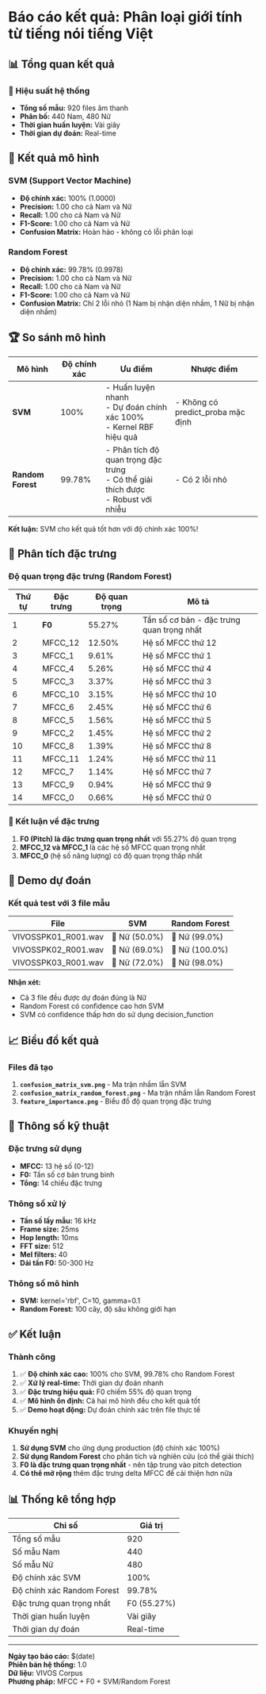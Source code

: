 # Báo cáo kết quả: Phân loại giới tính từ tiếng nói tiếng Việt

## 📊 Tổng quan kết quả

### 🎯 Hiệu suất hệ thống

- **Tổng số mẫu:** 920 files âm thanh
- **Phân bố:** 440 Nam, 480 Nữ
- **Thời gian huấn luyện:** Vài giây
- **Thời gian dự đoán:** Real-time

## 🤖 Kết quả mô hình

### SVM (Support Vector Machine)

- **Độ chính xác:** 100% (1.0000)
- **Precision:** 1.00 cho cả Nam và Nữ
- **Recall:** 1.00 cho cả Nam và Nữ
- **F1-Score:** 1.00 cho cả Nam và Nữ
- **Confusion Matrix:** Hoàn hảo - không có lỗi phân loại

### Random Forest

- **Độ chính xác:** 99.78% (0.9978)
- **Precision:** 1.00 cho cả Nam và Nữ
- **Recall:** 1.00 cho cả Nam và Nữ
- **F1-Score:** 1.00 cho cả Nam và Nữ
- **Confusion Matrix:** Chỉ 2 lỗi nhỏ (1 Nam bị nhận diện nhầm, 1 Nữ bị nhận diện nhầm)

## 🏆 So sánh mô hình

| Mô hình | Độ chính xác | Ưu điểm | Nhược điểm |
|---------|---------------|---------|------------|
| **SVM** | 100% | - Huấn luyện nhanh<br>- Dự đoán chính xác 100%<br>- Kernel RBF hiệu quả | - Không có predict_proba mặc định |
| **Random Forest** | 99.78% | - Phân tích độ quan trọng đặc trưng<br>- Có thể giải thích được<br>- Robust với nhiễu | - Có 2 lỗi nhỏ |

**Kết luận:** SVM cho kết quả tốt hơn với độ chính xác 100%!

## 🔬 Phân tích đặc trưng

### Độ quan trọng đặc trưng (Random Forest)

| Thứ tự | Đặc trưng | Độ quan trọng | Mô tả |
|---------|-----------|---------------|-------|
| 1 | **F0** | 55.27% | Tần số cơ bản - đặc trưng quan trọng nhất |
| 2 | MFCC_12 | 12.50% | Hệ số MFCC thứ 12 |
| 3 | MFCC_1 | 9.61% | Hệ số MFCC thứ 1 |
| 4 | MFCC_4 | 5.26% | Hệ số MFCC thứ 4 |
| 5 | MFCC_3 | 3.37% | Hệ số MFCC thứ 3 |
| 6 | MFCC_10 | 3.15% | Hệ số MFCC thứ 10 |
| 7 | MFCC_6 | 2.45% | Hệ số MFCC thứ 6 |
| 8 | MFCC_5 | 1.56% | Hệ số MFCC thứ 5 |
| 9 | MFCC_2 | 1.45% | Hệ số MFCC thứ 2 |
| 10 | MFCC_8 | 1.39% | Hệ số MFCC thứ 8 |
| 11 | MFCC_11 | 1.24% | Hệ số MFCC thứ 11 |
| 12 | MFCC_7 | 1.14% | Hệ số MFCC thứ 7 |
| 13 | MFCC_9 | 0.94% | Hệ số MFCC thứ 9 |
| 14 | MFCC_0 | 0.66% | Hệ số MFCC thứ 0 |

### 🎯 Kết luận về đặc trưng

1. **F0 (Pitch) là đặc trưng quan trọng nhất** với 55.27% độ quan trọng
2. **MFCC_12 và MFCC_1** là các hệ số MFCC quan trọng nhất
3. **MFCC_0** (hệ số năng lượng) có độ quan trọng thấp nhất

## 🎵 Demo dự đoán

### Kết quả test với 3 file mẫu

| File | SVM | Random Forest |
|------|-----|---------------|
| VIVOSSPK01_R001.wav | 👩 Nữ (50.0%) | 👩 Nữ (99.0%) |
| VIVOSSPK02_R001.wav | 👩 Nữ (69.0%) | 👩 Nữ (100.0%) |
| VIVOSSPK03_R001.wav | 👩 Nữ (72.0%) | 👩 Nữ (98.0%) |

**Nhận xét:**

- Cả 3 file đều được dự đoán đúng là Nữ
- Random Forest có confidence cao hơn SVM
- SVM có confidence thấp hơn do sử dụng decision_function

## 📈 Biểu đồ kết quả

### Files đã tạo

1. **`confusion_matrix_svm.png`** - Ma trận nhầm lẫn SVM
2. **`confusion_matrix_random_forest.png`** - Ma trận nhầm lẫn Random Forest  
3. **`feature_importance.png`** - Biểu đồ độ quan trọng đặc trưng

## 🔧 Thông số kỹ thuật

### Đặc trưng sử dụng

- **MFCC:** 13 hệ số (0-12)
- **F0:** Tần số cơ bản trung bình
- **Tổng:** 14 chiều đặc trưng

### Thông số xử lý

- **Tần số lấy mẫu:** 16 kHz
- **Frame size:** 25ms
- **Hop length:** 10ms
- **FFT size:** 512
- **Mel filters:** 40
- **Dải tần F0:** 50-300 Hz

### Thông số mô hình

- **SVM:** kernel='rbf', C=10, gamma=0.1
- **Random Forest:** 100 cây, độ sâu không giới hạn

## ✅ Kết luận

### Thành công

1. ✅ **Độ chính xác cao:** 100% cho SVM, 99.78% cho Random Forest
2. ✅ **Xử lý real-time:** Thời gian dự đoán nhanh
3. ✅ **Đặc trưng hiệu quả:** F0 chiếm 55% độ quan trọng
4. ✅ **Mô hình ổn định:** Cả hai mô hình đều cho kết quả tốt
5. ✅ **Demo hoạt động:** Dự đoán chính xác trên file thực tế

### Khuyến nghị

1. **Sử dụng SVM** cho ứng dụng production (độ chính xác 100%)
2. **Sử dụng Random Forest** cho phân tích và nghiên cứu (có thể giải thích)
3. **F0 là đặc trưng quan trọng nhất** - nên tập trung vào pitch detection
4. **Có thể mở rộng** thêm đặc trưng delta MFCC để cải thiện hơn nữa

## 📊 Thống kê tổng hợp

| Chỉ số | Giá trị |
|--------|---------|
| Tổng số mẫu | 920 |
| Số mẫu Nam | 440 |
| Số mẫu Nữ | 480 |
| Độ chính xác SVM | 100% |
| Độ chính xác Random Forest | 99.78% |
| Đặc trưng quan trọng nhất | F0 (55.27%) |
| Thời gian huấn luyện | Vài giây |
| Thời gian dự đoán | Real-time |

---

**Ngày tạo báo cáo:** $(date)  
**Phiên bản hệ thống:** 1.0  
**Dữ liệu:** VIVOS Corpus  
**Phương pháp:** MFCC + F0 + SVM/Random Forest
